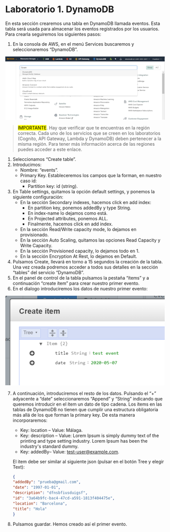 # Laboratorio 1. DynamoDB

En esta sección crearemos una tabla en DynamoDB llamada eventos. Esta tabla será usada para almacenar los eventos registrados por los usuarios. Para crearla seguiremos los siguientes pasos:

1. En la consola de AWS, en el menú Services buscaremos y seleccionaremos “DynamoDB”.

![](resources/Picture1.png)

> <mark>IMPORTANTE</mark>. Hay que verificar que te encuentras en la región correcta. Cada uno de los servicios que se creen en los laboratorios (Cognito, API Gateway, Lambda y DynamoDB) deben pertenecer a la misma región. Para tener más información acerca de las regiones puedes acceder a este enlace.

1. Seleccionamos “Create table”.
2. Introducimos:
   * Nombre: “events”.
   * Primary Key. Estableceremos los campos que la forman, en nuestro caso id:
     * Partition key: id (string).
  3. En Table settings, quitamos la opción default settings, y ponemos la siguiente configuración:
      * En la sección Secondary indexes, hacemos click en add index:
        * En partition key, ponemos addedBy y type String.
        *  En index-name lo dejamos como está.
        *  En Projected attributes, ponemos ALL.
        *  Finalmente, hacemos click en add index.
     *  En la sección Read/Write capacity mode, lo dejamos en provisionado.
     *  En la sección Auto Scaling, quitamos las opciones Read Capacity y Write Capacity.
     *  En la sección Provisioned capacity, lo dejamos todo en 1.
     *  En la sección Encryption At Rest, lo dejamos en Default.
4. Pulsamos Create, llevará en torno a 15 segundos la creación de la tabla. Una vez creada podremos acceder a todos sus detalles en la sección “tables” del servicio “DynamoDB”.
5. En el panel de control de la tabla pulsamos la pestaña “ítems” y a continuación “create ítem” para crear nuestro primer evento.
6. En el dialogo introduciremos los datos de nuestro primer evento:

![](resources/Picture2.png)

7. A continuación, introduciremos el resto de los datos. Pulsando el “+” adyacente a “date” seleccionaremos “Append” y “String” indicando que queremos introducir en el ítem un dato de tipo cadena. Los ítems en las tablas de DynamoDB no tienen que cumplir una estructura obligatoria más allá de los que forman la primary key. De esta manera incorporaremos:
   * Key: location – Value: Málaga.
   * Key: description – Value: Lorem Ipsum is simply dummy text of the printing and type setting industry. Lorem Ipsum has been the industry's standard dummy.
   * Key: addedBy– Value: test-user@example.com.
  
   El item debe ser similar al siguiente json (pulsar en el botón Tree y elegir Text):

      ```json
      {
      "addedBy": "prueba@gmail.com",
      "date": "1997-01-01",
      "description": "dfnsbfiusduigsf",
      "id": "3a64b9fc-bac4-47cd-a591-1813f404475e",
      "location": "Barcelona",
      "title": "Hola"
      }
      ```

8. Pulsamos guardar. Hemos creado así el primer evento.
